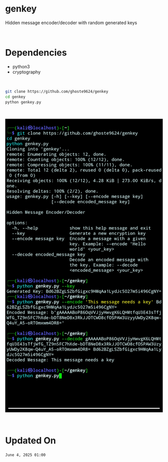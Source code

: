 # genkey
Hidden message encoder/decoder with random generated keys

<br>

# Dependencies 

* python3
* cryptography

<br>

```bash
git clone https://github.com/ghoste9624/genkey
cd genkey
python genkey.py
```
<br>

![alt text](https://github.com/ghoste9624/genkey/blob/main/files%2FScreenshot_20250604-004439_Termux.jpg)

<br>

# Updated On
``
June 4, 2025 01:00
``